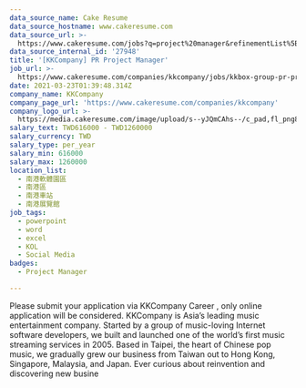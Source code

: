 ```yaml
---
data_source_name: Cake Resume
data_source_hostname: www.cakeresume.com
data_source_url: >-
  https://www.cakeresume.com/jobs?q=project%20manager&refinementList%5Blang_name%5D%5B0%5D=English&refinementList%5Bsalary_type%5D=per_year&range%5Bsalary_range%5D%5Bmin%5D=1000000&page=2
data_source_internal_id: '27948'
title: '[KKCompany] PR Project Manager'
job_url: >-
  https://www.cakeresume.com/companies/kkcompany/jobs/kkbox-group-pr-project-manager-specialist
date: 2021-03-23T01:39:48.314Z
company_name: KKCompany
company_page_url: 'https://www.cakeresume.com/companies/kkcompany'
company_logo_url: >-
  https://media.cakeresume.com/image/upload/s--yJQmCAhs--/c_pad,fl_png8,h_200,w_200/v1637561973/kxxyllrqxnxut3jg0vup.png
salary_text: TWD616000 - TWD1260000
salary_currency: TWD
salary_type: per_year
salary_min: 616000
salary_max: 1260000
location_list:
  - 南港軟體園區
  - 南港區
  - 南港車站
  - 南港展覽館
job_tags:
  - powerpoint
  - word
  - excel
  - KOL
  - Social Media
badges:
  - Project Manager

---
```


Please submit your application via KKCompany Career , only online application will be considered. KKCompany is Asia’s leading music entertainment company. Started by a group of music-loving Internet software developers, we built and launched one of the world’s first music streaming services in 2005. Based in Taipei, the heart of Chinese pop music, we gradually grew our business from Taiwan out to Hong Kong, Singapore, Malaysia, and Japan. Ever curious about reinvention and discovering new busine